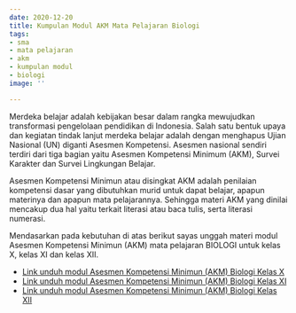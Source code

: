 ```yaml
---
date: 2020-12-20
title: Kumpulan Modul AKM Mata Pelajaran Biologi
tags:
- sma
- mata pelajaran
- akm
- kumpulan modul
- biologi
image: ''

---
```

Merdeka belajar adalah kebijakan besar dalam rangka mewujudkan transformasi pengelolaan pendidikan di Indonesia. Salah satu bentuk upaya dan kegiatan tindak lanjut merdeka belajar adalah dengan menghapus Ujian Nasional (UN) diganti Asesmen Kompetensi. Asesmen nasional sendiri terdiri dari tiga bagian yaitu Asesmen Kompetensi Minimum (AKM), Survei Karakter dan Survei Lingkungan Belajar.

Asesmen Kompetensi Minimun atau disingkat AKM adalah penilaian kompetensi dasar yang dibutuhkan murid untuk dapat belajar, apapun materinya dan apapun mata pelajarannya. Sehingga materi AKM yang dinilai mencakup dua hal yaitu terkait literasi atau baca tulis, serta literasi numerasi.

Mendasarkan pada kebutuhan di atas berikut sayas unggah materi modul Asesmen Kompetensi Minimun (AKM) mata pelajaran BIOLOGI untuk kelas X, kelas XI dan kelas XII.

* [Link unduh modul Asesmen Kompetensi Minimun (AKM) Biologi Kelas X](https://drive.google.com/drive/folders/1U1wODhCPonZjOcrjnAkD2gRUHmFzzCIe?usp=sharing)
* [Link unduh modul Asesmen Kompetensi Minimun (AKM) Biologi Kelas XI](https://drive.google.com/drive/folders/18xYn3H9MXF1OuLKQrqgA2JgxUYGfkuhC?usp=sharing)
* [Link unduh modul Asesmen Kompetensi Minimun (AKM) Biologi Kelas XII](https://drive.google.com/drive/folders/1UTEWV02O8Tnrh7nVXY9pHk6LtBCSL58-?usp=sharing)